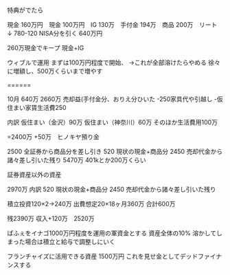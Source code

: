 特典がでたら

現金
160万円　現金
100万円　IG
130万　手付金
194万　商品
200万　リート
↓
780-120 NISA分を引く
640万円

260万現金でキープ
現金+IG

ウィブルで運用
まずは100万円程度で開始、
→これが全部溶けたらやめる
徐々に増額し、500万くらいまで増やす

======

10月
640万
2660万 売却益(手付金分、おりえ分ひいた
-250家具代や引越し
-仮住まい家賃生活費250

内訳
仮住まい（金沢）90万
仮住まい（神奈川）60万
そのほか生活費用100万

=2400万
+50万　ヒノキヤ預り金

2500 全証券から商品分を差し引き
520 現状の現金+商品分
2450 売却代金から諸々差し引いた残り
5470万
401kとか200万くらい

証券資産以外の資産

2970万
内訳
520 現状の現金+商品分
2450 売却代金から諸々差し引いた残り

積立投資120×2→240万
出費想定20×18ヶ月360万
合計600万

残2390万
収入+120万　2520万

ぱふぇをイナゴ1000万円程度を運用の軍資金とする
資産全体の10%
溶かしてしまった場合は積立と給与で調整しにいく

フランチャイズに活用できる資産
1500万円 これを見せ金としてデッドファイナンスする